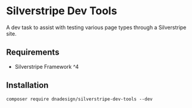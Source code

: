 # Silverstripe Dev Tools

A dev task to assist with testing various page types through a Silverstripe site.

## Requirements

- Silverstripe Framework ^4

## Installation

```
composer require dnadesign/silverstripe-dev-tools --dev
```
